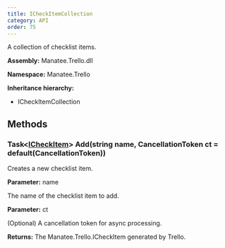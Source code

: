 ```yaml
---
title: ICheckItemCollection
category: API
order: 75
---
```


A collection of checklist items.

**Assembly:** Manatee.Trello.dll

**Namespace:** Manatee.Trello

**Inheritance hierarchy:**

- ICheckItemCollection

## Methods

### Task&lt;[ICheckItem](../ICheckItem#icheckitem)&gt; Add(string name, CancellationToken ct = default(CancellationToken))

Creates a new checklist item.

**Parameter:** name

The name of the checklist item to add.

**Parameter:** ct

(Optional) A cancellation token for async processing.

**Returns:** The Manatee.Trello.ICheckItem generated by Trello.

